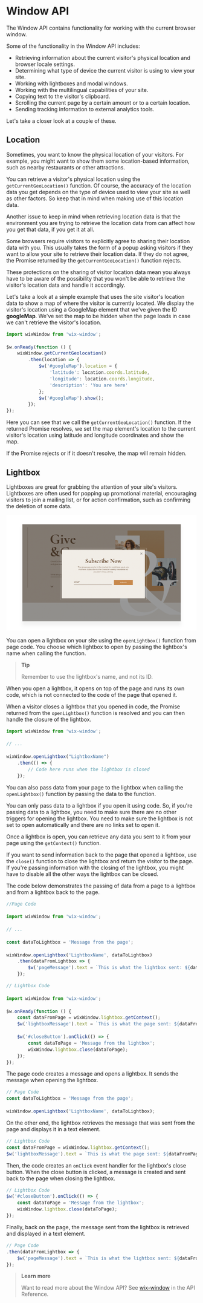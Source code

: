 # Window API

The Window API contains functionality for working with the current browser window. 

Some of the functionality in the Window API includes:

-   Retrieving information about the current visitor's physical location and browser locale settings.
-   Determining what type of device the current visitor is using to view your site.
-   Working with lightboxes and modal windows.
-   Working with the multilingual capabilities of your site.
-   Copying text to the visitor's clipboard.
-   Scrolling the current page by a certain amount or to a certain location.
-   Sending tracking information to external analytics tools.

Let's take a closer look at a couple of these.

## Location

Sometimes, you want to know the physical location of your visitors. For example, you might want to show them some location-based information, such as nearby restaurants or other attractions.

You can retrieve a visitor's physical location using the `getCurrentGeoLocation()` function. Of course, the accuracy of the location data you get depends on the type of device used to view your site as well as other factors. So keep that in mind when making use of this location data.

Another issue to keep in mind when retrieving location data is that the environment you are trying to retrieve the location data from can affect how you get that data, if you get it at all.

Some browsers require visitors to explicitly agree to sharing their location data with you. This usually takes the form of a popup asking visitors if they want to allow your site to retrieve their location data. If they do not agree, the Promise returned by the `getCurrentGeoLocation()` function rejects.

These protections on the sharing of visitor location data mean you always have to be aware of the possibility that you won't be able to retrieve the visitor's location data and handle it accordingly.

Let's take a look at a simple example that uses the site visitor's location data to show a map of where the visitor is currently located. We display the visitor's location using a GoogleMap element that we've given the ID **googleMap**. We've set the map to be hidden when the page loads in case we can't retrieve the visitor's location.

```javascript
import wixWindow from 'wix-window';

$w.onReady(function () {
    wixWindow.getCurrentGeolocation()
        .then(location => {
            $w('#googleMap').location = {
                'latitude': location.coords.latitude,
                'longitude': location.coords.longitude,
                'description': 'You are here'
            };
            $w('#googleMap').show();
        });
});
```

Here you can see that we call the `getCurrentGeoLocation()` function. If the returned Promise resolves, we set the map element's location to the current visitor's location using latitude and longitude coordinates and show the map.

If the Promise rejects or if it doesn't resolve, the map will remain hidden.

## Lightbox

Lightboxes are great for grabbing the attention of your site's visitors. Lightboxes are often used for popping up promotional material, encouraging visitors to join a mailing list, or for action confirmation, such as confirming the deletion of some data.

![Lightbox](../media/lightbox.png)

You can open a lightbox on your site using the `openLightbox()` function from page code. You choose which lightbox to open by passing the lightbox's name when calling the function.

> **Tip**
>
> Remember to use the lightbox's name, and not its ID. 

When you open a lightbox, it opens on top of the page and runs its own code, which is not connected to the code of the page that opened it. 

When a visitor closes a lightbox that you opened in code, the Promise returned from the `openLightbox()` function is resolved and you can then handle the closure of the lightbox.

```javascript
import wixWindow from 'wix-window';

// ...

wixWindow.openLightbox("LightboxName")
    .then(() => {
        // Code here runs when the lightbox is closed
    });
```

You can also pass data from your page to the lightbox when calling the `openLightbox()` function by passing the data to the function.

You can only pass data to a lightbox if you open it using code. So, if you're passing data to a lightbox, you need to make sure there are no other triggers for opening the lightbox. You need to make sure the lightbox is not set to open automatically and there are no links set to open it. 

Once a lightbox is open, you can retrieve any data you sent to it from your page using the `getContext()` function.

If you want to send information back to the page that opened a lightbox, use the `close()` function to close the lightbox and return the visitor to the page. If you're passing information with the closing of the lightbox, you might have to disable all the other ways the lightbox can be closed.

The code below demonstrates the passing of data from a page to a lightbox and from a lightbox back to the page.

```javascript
//Page Code

import wixWindow from 'wix-window';

// ...

const dataToLightbox = 'Message from the page';

wixWindow.openLightbox('LightboxName', dataToLightbox)
    .then(dataFromLightbox => {
        $w('pageMessage').text = `This is what the lightbox sent: ${dataFromLightbox}`;
    });
```

```javascript
// Lightbox Code

import wixWindow from 'wix-window';

$w.onReady(function () {
    const dataFromPage = wixWindow.lightbox.getContext();
    $w('lightboxMessage').text = `This is what the page sent: ${dataFromPage}`;
  
    $w('#closeButton').onClick(() => {
        const dataToPage = 'Message from the lightbox';
        wixWindow.lightbox.close(dataToPage);
    });
});
```

The page code creates a message and opens a lightbox. It sends the message when opening the lightbox.

```javascript
// Page Code
const dataToLightbox = 'Message from the page';

wixWindow.openLightbox('LightboxName', dataToLightbox);
```

On the other end, the lightbox retrieves the message that was sent from the page and displays it in a text element.

```javascript
// Lightbox Code
const dataFromPage = wixWindow.lightbox.getContext();
$w('lightboxMessage').text = `This is what the page sent: ${dataFromPage}`;
```

Then, the code creates an `onClick` event handler for the lightbox's close button. When the close button is clicked, a message is created and sent back to the page when closing the lightbox.

```javascript
// Lightbox Code
$w('#closeButton').onClick(() => {
    const dataToPage = 'Message from the lightbox';
    wixWindow.lightbox.close(dataToPage);
});
```

Finally, back on the page, the message sent from the lightbox is retrieved and displayed in a text element.

```javascript
// Page Code
.then(dataFromLightbox => {
    $w('pageMessage').text = `This is what the lightbox sent: ${dataFromLightbox}`;
});
```

> **Learn more**
>
> Want to read more about the Window API? See [wix-window](https://www.wix.com/velo/reference/wix-window) in the API Reference.